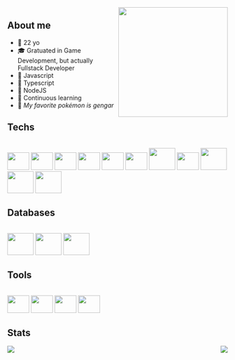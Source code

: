 <!-- Gengar cycle -->
<img  align="right" width="250" height="250" src="https://user-images.githubusercontent.com/41169099/156685092-009abaef-f41b-4b73-8887-bb43de8daa39.gif" />

## About me

- 🥳 22 yo
- 🎓 Gratuated in Game Development, but actually Fullstack Developer
- 💛 Javascript
- 💙 Typescript
- 💚 NodeJS
- 🧐 Continuous learning
- 👻 _My favorite pokémon is gengar_

## Techs

<div align="left" style="display: block"><br>
 <!-- HTML -->
 <img height="40" width="50" src="https://cdn.jsdelivr.net/gh/devicons/devicon/icons/html5/html5-original.svg" />

 <!-- CSS -->
 <img height="40" width="50" src="https://cdn.jsdelivr.net/gh/devicons/devicon/icons/css3/css3-original.svg" />

 <!-- Javascript -->
 <img height="40" width="50" src="https://cdn.jsdelivr.net/gh/devicons/devicon/icons/javascript/javascript-original.svg" />

 <!-- Typescript -->
 <img height="40" width="50" src="https://cdn.jsdelivr.net/gh/devicons/devicon/icons/typescript/typescript-original.svg" />

 <!-- Node JS -->
 <img height="40" width="50" src="https://cdn.jsdelivr.net/gh/devicons/devicon/icons/nodejs/nodejs-original.svg" />

 <!-- React JS -->
 <img height="40" width="50" src="https://cdn.jsdelivr.net/gh/devicons/devicon/icons/react/react-original.svg" />

 <!-- Next JS -->
 <img height="50" width="60" src="https://cdn.jsdelivr.net/gh/devicons/devicon/icons/nextjs/nextjs-original-wordmark.svg" />
 
 <!-- Jest -->
 <img height="40" width="50" src="https://cdn.jsdelivr.net/gh/devicons/devicon/icons/jest/jest-plain.svg" />


 <!-- GraphQL -->
 <img height="50" width="60" src="https://cdn.jsdelivr.net/gh/devicons/devicon/icons/graphql/graphql-plain-wordmark.svg" />

 <!-- Docker -->
 <img height="50" width="60" src="https://cdn.jsdelivr.net/gh/devicons/devicon/icons/docker/docker-original-wordmark.svg" />

 <!-- Firebase -->
 <img height="50" width="60" src="https://cdn.jsdelivr.net/gh/devicons/devicon/icons/firebase/firebase-plain-wordmark.svg" />
</div>

## Databases

<div align="left" style="display: inline_block"><br> 
 <!-- Mongo DB -->
 <img height="50" width="60" src="https://cdn.jsdelivr.net/gh/devicons/devicon/icons/mongodb/mongodb-original-wordmark.svg" />


 <!-- PostgreSQL -->
 <img height="50" width="60" src="https://cdn.jsdelivr.net/gh/devicons/devicon/icons/postgresql/postgresql-original-wordmark.svg" />


 <!-- Mysql -->
 <img height="50" width="60" src="https://cdn.jsdelivr.net/gh/devicons/devicon/icons/mysql/mysql-original-wordmark.svg" />
</div>

## Tools

<div align="left" style="display: inline_block"><br>
 <!-- Vscode -->
 <img height="40" width="50" src="https://cdn.jsdelivr.net/gh/devicons/devicon/icons/vscode/vscode-original.svg" />
 
 <!-- GIT -->
 <img height="40" width="50" src="https://cdn.jsdelivr.net/gh/devicons/devicon/icons/git/git-original.svg" />
 
 <!-- Github -->
 <img height="40" width="50" src="https://cdn.jsdelivr.net/gh/devicons/devicon/icons/github/github-original.svg" />

 <!-- Gitlab -->
 <img height="40" width="50" src="https://cdn.jsdelivr.net/gh/devicons/devicon/icons/gitlab/gitlab-original.svg" />

</div>


## Stats

<!-- Top Languages -->
<img align="left" src="https://github-readme-stats.vercel.app/api/top-langs/?username=alanjhonatan&layout=compact&hide=jupyter%20notebook&show_icons=true&title_color=fff&icon_color=79ff97&text_color=9f9f9f&bg_color=151515" />

<!-- General Stats -->
<img align="right" src="https://github-readme-stats.vercel.app/api/?username=alanjhonatan&show_icons=true&title_color=fff&icon_color=79ff97&text_color=9f9f9f&bg_color=151515" />
